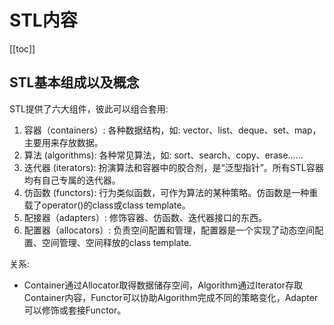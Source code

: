 # STL内容

[[toc]]

## STL基本组成以及概念

STL提供了六大组件，彼此可以组合套用: 

1. 容器（containers）: 各种数据结构，如: vector、list、deque、set、map，主要用来存放数据。
2. 算法 (algorithms): 各种常见算法，如: sort、search、copy、erase......
3. 迭代器 (iterators): 扮演算法和容器中的胶合剂，是“泛型指针”。所有STL容器均有自己专属的迭代器。
4. 仿函数 (functors): 行为类似函数，可作为算法的某种策略。仿函数是一种重载了operator()的class或class template。
5. 配接器（adapters）: 修饰容器、仿函数、迭代器接口的东西。
6. 配置器（allocators）: 负责空间配置和管理，配置器是一个实现了动态空间配置、空间管理、空间释放的class template.

关系: 

* Container通过Allocator取得数据储存空间，Algorithm通过Iterator存取Container内容，Functor可以协助Algorithm完成不同的策略变化，Adapter可以修饰或套接Functor。



